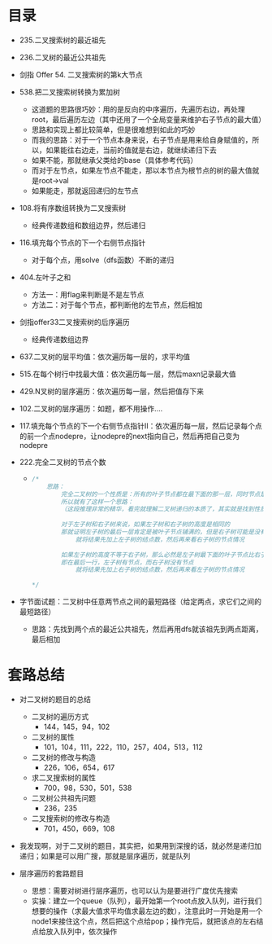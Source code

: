 # 目录

- 235.二叉搜索树的最近祖先
- 236.二叉树的最近公共祖先
- 剑指 Offer 54. 二叉搜索树的第k大节点
- 538.把二叉搜索树转换为累加树
  - 这道题的思路很巧妙：用的是反向的中序遍历，先遍历右边，再处理root，最后遍历左边（其中还用了一个全局变量来维护右子节点的最大值）
  - 思路和实现上都比较简单，但是很难想到如此的巧妙
  - 而我的思路：对于一个节点本身来说，右子节点是用来给自身赋值的，所以，如果能往右边走，当前的值就是右边，就继续递归下去
  - 如果不能，那就继承父类给的base（具体参考代码）
  - 而对于左节点，如果左节点不能走，那以本节点为根节点的树的最大值就是root->val
  - 如果能走，那就返回递归的左节点
- 108.将有序数组转换为二叉搜索树
  - 经典传递数组和数组边界，然后递归
- 116.填充每个节点的下一个右侧节点指针
  - 对于每个点，用solve（dfs函数）不断的递归
- 404.左叶子之和
  - 方法一：用flag来判断是不是左节点
  - 方法二：对于每个节点，都判断他的左节点，然后相加
- 剑指offer33二叉搜索树的后序遍历
  - 经典传递数组边界

- 637.二叉树的层平均值：依次遍历每一层的，求平均值
- 515.在每个树行中找最大值：依次遍历每一层，然后maxn记录最大值
- 429.N叉树的层序遍历：依次遍历每一层，然后把值存下来
- 102.二叉树的层序遍历：如题，都不用操作....
- 117.填充每个节点的下一个右侧节点指针II：依次遍历每一层，然后记录每个点的前一个点nodepre，让nodepre的next指向自己，然后再把自己变为nodepre

- 222.完全二叉树的节点个数

  - ```cpp
    /*
    	思路：
            完全二叉树的一个性质是：所有的叶子节点都在最下面的那一层，同时节点是从左往右排列的
            所以就有了这样一个思路：
            （这段推理非常的精华，看完就理解二叉树递归的本质了，其实就是找到性质相同的子问题，然后用同一个函数不断的去求解）
            
            对于左子树和右子树来说，如果左子树和右子树的高度是相同的
            那就证明左子树的最后一层肯定是被叶子节点铺满的，但是右子树可能是没有被节点铺满的（也有可能被完全铺满）
                就将结果先加上左子树的结点数，然后再来看右子树的节点情况
            
            如果左子树的高度不等于右子树，那么必然是左子树最下面的叶子节点比右子树的叶子节点还要深入一层
            即在最后一行，左子树有节点，而右子树没有节点
                就将结果先加上右子树的结点数，然后再来看左子树的节点情况
        
    */
    ```

- 字节面试题：二叉树中任意两节点之间的最短路径（给定两点，求它们之间的最短路径）
  - 思路：先找到两个点的最近公共祖先，然后再用dfs就该祖先到两点距离，最后相加







# 套路总结

- 对二叉树的题目的总结
  - 二叉树的遍历方式
    - 144，145，94，102
  - 二叉树的属性
    - 101，104，111，222，110，257，404，513，112
  - 二叉树的修改与构造
    - 226，106，654，617
  - 求二叉搜索树的属性
    - 700，98，530，501，538
  - 二叉树公共祖先问题
    - 236，235
  - 二叉搜索树的修改与构造
    - 701，450，669，108

- 我发现啊，对于二叉树的题目，其实把，如果用到深搜的话，就必然是递归加递归；如果是可以用广搜，那就是层序遍历，就是队列

- 层序遍历的套路题目
  - 思想：需要对树进行层序遍历，也可以认为是要进行广度优先搜索
  - 实操：建立一个queue（队列），最开始第一个root点放入队列，进行我们想要的操作（求最大值求平均值求最左边的数），注意此时一开始是用一个node1来接住这个点，然后把这个点给pop；操作完后，就把该点的左右结点给放入队列中，依次操作
